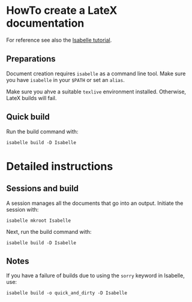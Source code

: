 # HowTo create a LateX documentation

For reference see also the [Isabelle tutorial](http://www21.in.tum.de/~nipkow/LNCS2283/).

## Preparations

Document creation requires `isabelle` as a command line tool. Make sure you have `isabelle` in your `$PATH` or set an `alias`.

Make sure you ahve a suitable `texlive` environment installed. Otherwise, LateX builds will fail.

## Quick build

Run the build command with:
```
isabelle build -D Isabelle
```

# Detailed instructions

## Sessions and build

A session manages all the documents that go into an output. Initiate the session with:


```
isabelle mkroot Isabelle
```

Next, run the build command with:
```
isabelle build -D Isabelle
```

## Notes

If you have a failure of builds due to using the `sorry` keyword in Isabelle, use:

```
isabelle build -o quick_and_dirty -D Isabelle
```

